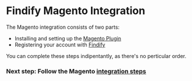 # Findify Magento Integration

The Magento integration consists of two parts:
* Installing and setting up the [Magento Plugin](https://github.com/findify/findify-magento)
* Registering your account with [Findify](https://dashboard.findify.io/#/sign-in/register)

You can complete these steps indipentantly, as there's no perticular order.

### Next step: Follow the Magento [integration steps](integration.md)

